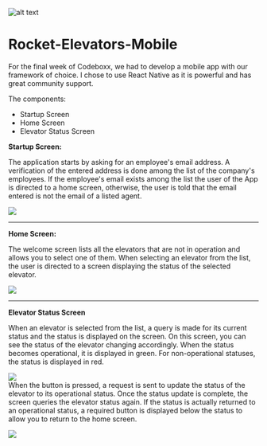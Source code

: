 ![alt text](https://github.com/DaveVaval/Rocket-Elevators-Ruby-Controller/blob/Main/img/R3.png)
# Rocket-Elevators-Mobile

For the final week of Codeboxx, we had to develop a mobile app with our framework of choice. I chose to use React Native as it is powerful and has great community support. 

The components:

- Startup Screen
- Home Screen
- Elevator Status Screen

**Startup Screen:**

The application starts by asking for an employee's email address. A verification of the entered address is done among the list of the company's employees. If the employee's email exists among the list the user of the App is directed to a home screen, otherwise, the user is told that the email entered is not the email of a listed agent.

![](images/app_screen1.jpg)

<hr>

**Home Screen:**

The welcome screen lists all the elevators that are not in operation and allows you to select one of them. When selecting an elevator from the list, the user is directed to a screen displaying the status of the selected elevator.

![](images/app_screen2.jpg)

<hr>

**Elevator Status Screen**

When an elevator is selected from the list, a query is made for its current status and the status is displayed on the screen. On this screen, you can see the status of the elevator changing accordingly. When the status becomes operational, it is displayed in green. For non-operational statuses, the status is displayed in red.

![](images/app_screen3.jpg)
<br>
When the button is pressed, a request is sent to update the status of the elevator to its operational status. 
Once the status update is complete, the screen queries the elevator status again. If the status is actually returned to an operational status, a required button is displayed below the status to allow you to return to the home screen.

![](images/app_screen4.jpg)